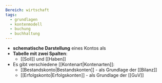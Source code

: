 ```yaml
---
Bereich: wirtschaft
tags:
  - grundlagen
  - kontenmodell
  - buchung
  - buchhaltung
---
```


* **schematische Darstellung**  eines Kontos als
* **Tabelle mit zwei Spalten**:
  * [[Soll]] und [[Haben]]
* Es gibt verschiedene [[Kontenart|Kontenarten]]:
  * [[Bestandskonto|Bestandskonten]] - als Grundlage der [[Bilanz]]
  * [[Erfolgskonto|Erfolgskonten]] - als Grundlage der [[GuV]]
